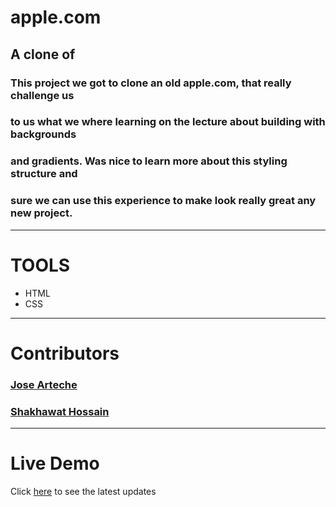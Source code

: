 # apple.com
A clone of  
---
### This project we got to clone an old apple.com, that really challenge us
### to us what we where learning on the lecture about building with backgrounds
### and gradients.  Was nice to learn more about this styling structure and
### sure we can use this experience to make look really great any new project.
---
# TOOLS
- HTML
- CSS
---
# Contributors

### [Jose Arteche](https://github.com/trillianjose)
### [Shakhawat Hossain](https://github.com/shshamim63)
---
# Live Demo

Click [here](https://shshamim63.github.io/apple.com/.) to see the latest updates
